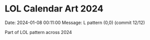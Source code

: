 # LOL Calendar Art 2024

Date: 2024-01-08 00:11:00
Message: L pattern (0,0) (commit 12/12)

Part of LOL pattern across 2024
